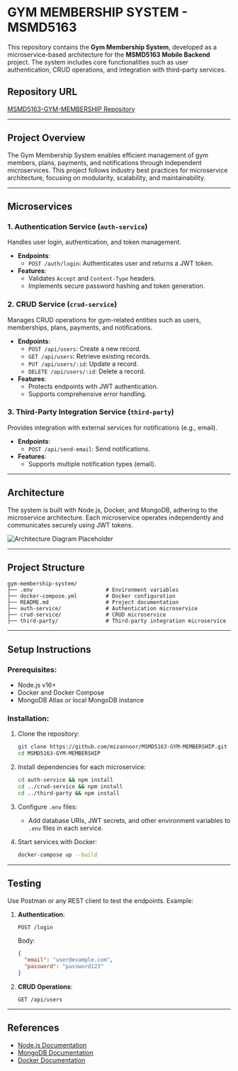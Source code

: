 # GYM MEMBERSHIP SYSTEM - MSMD5163  
This repository contains the **Gym Membership System**, developed as a microservice-based architecture for the **MSMD5163 Mobile Backend** project. The system includes core functionalities such as user authentication, CRUD operations, and integration with third-party services.  

## **Repository URL**  
[MSMD5163-GYM-MEMBERSHIP Repository](https://github.com/mizannoor/MSMD5163-GYM-MEMBERSHIP.git)

---

## **Project Overview**  
The Gym Membership System enables efficient management of gym members, plans, payments, and notifications through independent microservices. This project follows industry best practices for microservice architecture, focusing on modularity, scalability, and maintainability.

---

## **Microservices**
### 1. **Authentication Service (`auth-service`)**  
Handles user login, authentication, and token management.  
- **Endpoints**:
  - `POST /auth/login`: Authenticates user and returns a JWT token.
- **Features**:
  - Validates `Accept` and `Content-Type` headers.
  - Implements secure password hashing and token generation.

### 2. **CRUD Service (`crud-service`)**  
Manages CRUD operations for gym-related entities such as users, memberships, plans, payments, and notifications.  
- **Endpoints**:
  - `POST /api/users`: Create a new record.
  - `GET /api/users`: Retrieve existing records.
  - `PUT /api/users/:id`: Update a record.
  - `DELETE /api/users/:id`: Delete a record.
- **Features**:
  - Protects endpoints with JWT authentication.
  - Supports comprehensive error handling.

### 3. **Third-Party Integration Service (`third-party`)**  
Provides integration with external services for notifications (e.g., email).  
- **Endpoints**:
  - `POST /api/send-email`: Send notifications.
- **Features**:
  - Supports multiple notification types (email).

---

## **Architecture**
The system is built with Node.js, Docker, and MongoDB, adhering to the microservice architecture. Each microservice operates independently and communicates securely using JWT tokens.  

![Architecture Diagram Placeholder](https://github.com/mizannoor/MSMD5163-GYM-MEMBERSHIP/assets/others/gym_membership_erd.png)

---

## **Project Structure**
```plaintext
gym-membership-system/
├── .env                       # Environment variables
├── docker-compose.yml         # Docker configuration
├── README.md                  # Project documentation
├── auth-service/              # Authentication microservice
├── crud-service/              # CRUD microservice
├── third-party/               # Third-party integration microservice
```

---

## **Setup Instructions**
### **Prerequisites**:
- Node.js v16+
- Docker and Docker Compose
- MongoDB Atlas or local MongoDB instance

### **Installation**:
1. Clone the repository:
   ```bash
   git clone https://github.com/mizannoor/MSMD5163-GYM-MEMBERSHIP.git
   cd MSMD5163-GYM-MEMBERSHIP
   ```

2. Install dependencies for each microservice:
   ```bash
   cd auth-service && npm install
   cd ../crud-service && npm install
   cd ../third-party && npm install
   ```

3. Configure `.env` files:
   - Add database URIs, JWT secrets, and other environment variables to `.env` files in each service.

4. Start services with Docker:
   ```bash
   docker-compose up --build
   ```

---

## **Testing**
Use Postman or any REST client to test the endpoints. Example:
1. **Authentication**:
   ```http
   POST /login
   ```
   Body:
   ```json
   {
     "email": "user@example.com",
     "password": "password123"
   }
   ```

2. **CRUD Operations**:
   ```http
   GET /api/users
   ```

---

## **References**
- [Node.js Documentation](https://nodejs.org/)
- [MongoDB Documentation](https://www.mongodb.com/docs/)
- [Docker Documentation](https://docs.docker.com/)